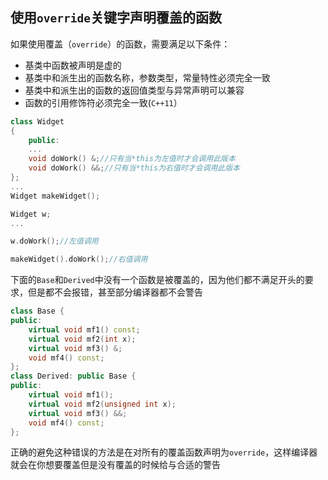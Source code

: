 ## 使用`override`关键字声明覆盖的函数

如果使用覆盖（`override`）的函数，需要满足以下条件：

+ 基类中函数被声明是虚的
+ 基类中和派生出的函数名称，参数类型，常量特性必须完全一致
+ 基类中和派生出的函数的返回值类型与异常声明可以兼容
+ 函数的引用修饰符必须完全一致(`C++11`）

```cpp
class Widget
{
    public:
    ...
    void doWork() &;//只有当*this为左值时才会调用此版本
    void doWork() &&;//只有当*this为右值时才会调用此版本
};
...
Widget makeWidget();

Widget w;
...

w.doWork();//左值调用

makeWidget().doWork();//右值调用
```

下面的`Base`和`Derived`中没有一个函数是被覆盖的，因为他们都不满足开头的要求，但是都不会报错，甚至部分编译器都不会警告

```cpp
class Base {
public:
    virtual void mf1() const;
    virtual void mf2(int x);
    virtual void mf3() &;
    void mf4() const;
};
class Derived: public Base {
public:
    virtual void mf1();
    virtual void mf2(unsigned int x);
    virtual void mf3() &&;
    void mf4() const;
};
```

正确的避免这种错误的方法是在对所有的覆盖函数声明为`override`，这样编译器就会在你想要覆盖但是没有覆盖的时候给与合适的警告